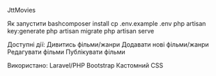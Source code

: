 JttMovies

Як запустити
bashcomposer install
cp .env.example .env
php artisan key:generate
php artisan migrate
php artisan serve

Доступні дії: 
Дивитись фільми/жанри
Додавати нові фільми/жанри
Редагувати фільми
Публікувати фільми

Використано:
Laravel/PHP
Bootstrap 
Кастомний CSS
